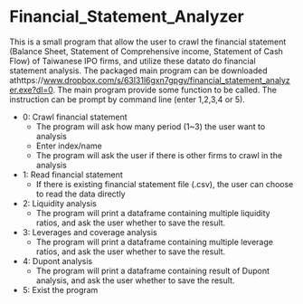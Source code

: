 # Financial_Statement_Analyzer
  This is a small program that allow the user to crawl the financial statement (Balance Sheet, Statement of Comprehensive income, Statement of Cash Flow) of Taiwanese IPO firms, and utilize these datato do financial statement analysis. The packaged main program can be downloaded athttps://www.dropbox.com/s/63l31l6gxn7gpgv/financial_statement_analyzer.exe?dl=0. The main program provide some function to be called. The instruction can be prompt by command line (enter 1,2,3,4 or 5).  
* 0: Crawl financial statement
  * The program will ask how many period (1~3) the user want to analysis
  * Enter index/name
  * The program will ask the user if there is other firms to crawl in the analysis
* 1: Read financial statement
  * If there is existing financial statement file (.csv), the user can choose to read the data directly
* 2: Liquidity analysis
  * The program will print a dataframe containing multiple liquidity ratios, and ask the user whether to save the result.
* 3: Leverages and coverage analysis
  * The program will print a dataframe containing multiple leverage ratios, and ask the user whether to save the result.
* 4: Dupont analysis
  * The program will print a dataframe containing result of Dupont analysis, and ask the user whether to save the result.
* 5: Exist the program

